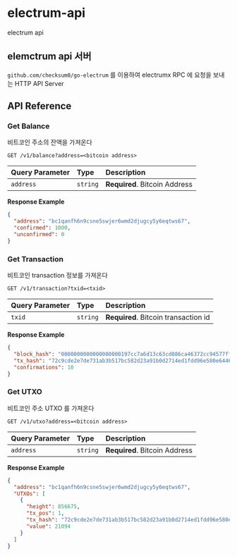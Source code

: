 # electrum-api

electrum api

## elemctrum api 서버

`github.com/checksum0/go-electrum` 를 이용하여 electrumx RPC 에 요청을 보내는 HTTP API Server

## API Reference

### Get Balance

비트코인 주소의 잔액을 가져온다

```http
GET /v1/balance?address=<bitcoin address>
```

| Query Parameter | Type     | Description                   |
| :-------------- | :------- | :---------------------------- |
| `address`       | `string` | **Required**. Bitcoin Address |

**Response Example**

```json
{
  "address": "bc1qanfh6n9csne5swjer6wmd2djugcy5y6eqtws67",
  "confirmed": 1000,
  "unconfirmed": 0
}
```

### Get Transaction

비트코인 transaction 정보를 가져온다

```http
GET /v1/transaction?txid=<txid>
```

| Query Parameter | Type     | Description                          |
| :-------------- | :------- | :----------------------------------- |
| `txid`          | `string` | **Required**. Bitcoin transaction id |

**Response Example**

```json
{
  "block_hash": "0000000000000000000197cc7a6d13c63cd086ca46372cc94577ff62fa56d568",
  "tx_hash": "72c9cde2e7de731ab3b517bc582d23a91b0d2714ed1fdd96e580e6446a236a0f",
  "confirmations": 10
}
```

### Get UTXO

비트코인 주소 UTXO 를 가져온다

```http
GET /v1/utxo?address=<bitcoin address>
```

| Query Parameter | Type     | Description                   |
| :-------------- | :------- | :---------------------------- |
| `address`       | `string` | **Required**. Bitcoin Address |

**Response Example**

```json
{
  "address": "bc1qanfh6n9csne5swjer6wmd2djugcy5y6eqtws67",
  "UTXOs": [
    {
      "height": 856675,
      "tx_pos": 1,
      "tx_hash": "72c9cde2e7de731ab3b517bc582d23a91b0d2714ed1fdd96e580e6446a236a0f",
      "value": 21094
    }
  ]
}
```
